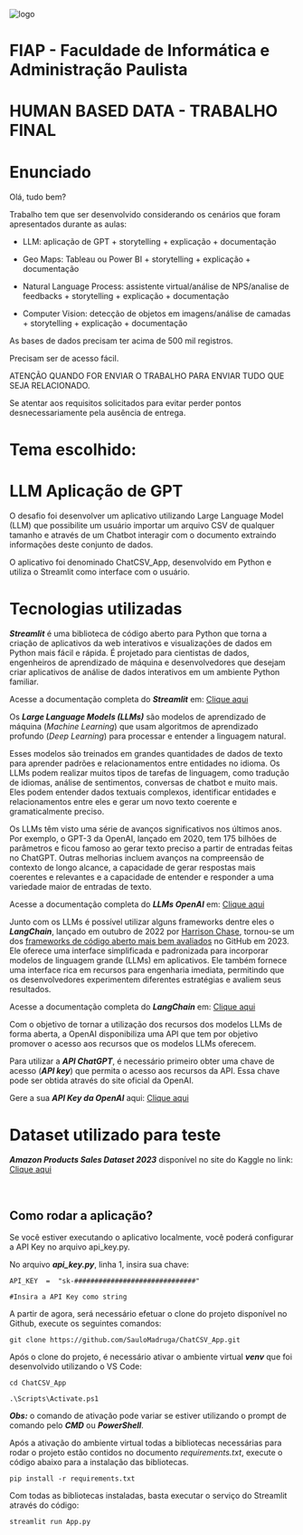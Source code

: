 ![logo](https://github.com/SauloMadruga/ChatCSV_App/assets/41789667/03498a6c-ddb0-40e3-8510-453ecf3fd312)

# FIAP - Faculdade de Informática e Administração Paulista

# **HUMAN BASED DATA - TRABALHO FINAL**

# Enunciado

Olá, tudo bem?

Trabalho tem que ser desenvolvido considerando os cenários que foram apresentados durante as aulas:

- LLM: aplicação de GPT + storytelling + explicação + documentação

- Geo Maps: Tableau ou Power BI + storytelling + explicação + documentação

- Natural Language Process: assistente virtual/análise de NPS/analise de feedbacks + storytelling + explicação + documentação

- Computer Vision: detecção de objetos em imagens/análise de camadas + storytelling + explicação + documentação

As bases de dados precisam ter acima de 500 mil registros.

Precisam ser de acesso fácil.

ATENÇÃO QUANDO FOR ENVIAR O TRABALHO PARA ENVIAR TUDO QUE SEJA RELACIONADO.

Se atentar aos requisitos solicitados para evitar perder pontos desnecessariamente pela ausência de entrega.

# Tema escolhido: 
<h1>LLM Aplicação de GPT</h1>

O desafio foi desenvolver um aplicativo utilizando Large Language Model (LLM) que possibilite um usuário importar um arquivo CSV de qualquer tamanho e através de um Chatbot interagir com o documento extraindo informações deste conjunto de dados.

O aplicativo foi denominado ChatCSV_App, desenvolvido em Python e utiliza o Streamlit como interface com o usuário.

# Tecnologias utilizadas
***Streamlit*** é uma biblioteca de código aberto para Python que torna a criação de aplicativos da web interativos e visualizações de dados em Python mais fácil e rápida. É projetado para cientistas de dados, engenheiros de aprendizado de máquina e desenvolvedores que desejam criar aplicativos de análise de dados interativos em um ambiente Python familiar.

Acesse a documentação completa do ***Streamlit*** em: <a  href="https://streamlit.io/"> Clique aqui </a>

Os ***Large Language Models (LLMs)*** são modelos de aprendizado de máquina (*Machine Learning*) que usam algoritmos de aprendizado profundo (*Deep Learning*) para processar e entender a linguagem natural.

Esses modelos são treinados em grandes quantidades de dados de texto para aprender padrões e relacionamentos entre entidades no idioma. Os LLMs podem realizar muitos tipos de tarefas de linguagem, como tradução de idiomas, análise de sentimentos, conversas de chatbot e muito mais. Eles podem entender dados textuais complexos, identificar entidades e relacionamentos entre eles e gerar um novo texto coerente e gramaticalmente preciso.

Os LLMs têm visto uma série de avanços significativos nos últimos anos. Por exemplo, o GPT-3 da OpenAI, lançado em 2020, tem 175 bilhões de parâmetros e ficou famoso ao gerar texto preciso a partir de entradas feitas no ChatGPT. Outras melhorias incluem avanços na compreensão de contexto de longo alcance, a capacidade de gerar respostas mais coerentes e relevantes e a capacidade de entender e responder a uma variedade maior de entradas de texto.

Acesse a documentação completa do ***LLMs OpenAI*** em: <a  href="https://platform.openai.com/docs/models"> Clique aqui </a>

Junto com os LLMs é possível utilizar alguns frameworks dentre eles o ***LangChain***, lançado em outubro de 2022 por [Harrison Chase](https://www.linkedin.com/in/harrison-chase-961287118), tornou-se um dos [frameworks de código aberto mais bem avaliados](https://github.com/langchain-ai/langchain) no GitHub em 2023. Ele oferece uma interface simplificada e padronizada para incorporar modelos de linguagem grande (LLMs) em aplicativos. Ele também fornece uma interface rica em recursos para engenharia imediata, permitindo que os desenvolvedores experimentem diferentes estratégias e avaliem seus resultados.

Acesse a documentação completa do ***LangChain*** em: <a  href="https://python.langchain.com/docs/integrations/llms/openai"> Clique aqui </a>

Com o objetivo de tornar a utilização dos recursos dos modelos LLMs de forma aberta, a OpenAI disponibiliza uma API que tem por objetivo promover o acesso aos recursos que os modelos LLMs oferecem.

Para utilizar a ***API ChatGPT***, é necessário primeiro obter uma chave de acesso (***API key***) que permita o acesso aos recursos da API. Essa chave pode ser obtida através do site oficial da OpenAI.

Gere a sua ***API Key da OpenAI*** aqui: <a  href="https://platform.openai.com/account/api-keys"> Clique aqui </a>

# Dataset utilizado para teste
***Amazon Products Sales Dataset 2023*** disponível no site do Kaggle no link: <a  href="https://www.kaggle.com/datasets/lokeshparab/amazon-products-dataset"> Clique aqui </a>


<br>
<h2> Como rodar a aplicação? </h2>

Se você estiver executando o aplicativo localmente, você poderá configurar a API Key no arquivo api_key.py. <br>

No arquivo ***api_key.py***, linha 1, insira sua chave: <br>

```
API_KEY  =  "sk-##############################"

#Insira a API Key como string
```

A partir de agora, será necessário efetuar o clone do projeto disponível no Github, execute os seguintes comandos:
```
git clone https://github.com/SauloMadruga/ChatCSV_App.git
```
Após o clone do projeto, é necessário ativar o ambiente virtual ***venv*** que foi desenvolvido utilizando o VS Code:
```
cd ChatCSV_App

.\Scripts\Activate.ps1
```
***Obs:*** o comando de ativação pode variar se estiver utilizando o prompt de comando pelo ***CMD*** ou ***PowerShell***.

Após a ativação do ambiente virtual todas a bibliotecas necessárias para rodar o projeto estão contidos no documento *requirements.txt*, execute o código abaixo para a instalação das bibliotecas.
```
pip install -r requirements.txt
```

Com todas as bibliotecas instaladas, basta executar o serviço do Streamlit através do código:
```
streamlit run App.py
```
